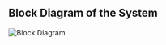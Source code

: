 ## Block Diagram of the System
![Block Diagram](https://user-images.githubusercontent.com/94313525/144278354-61e95040-def3-44ca-8e17-594f5c081622.png)
